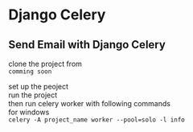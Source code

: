 # Django Celery
## Send Email with Django Celery

clone the project from  
`comming soon`  

set up the peoject  
run the project  
then run celery worker with following commands  
for windows  
`celery -A project_name worker --pool=solo -l info`  